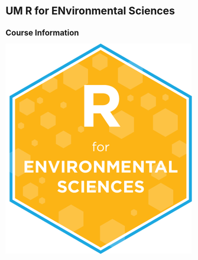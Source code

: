 # UM R for ENvironmental Sciences
## Course Information

<img src="img/R_for_EnvSci.png" alt="blogdown logo" align="right" />
